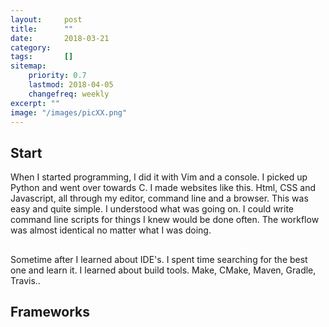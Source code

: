 ```yaml
---
layout:     post
title:      ""
date:       2018-03-21
category:   
tags:       []
sitemap:
    priority: 0.7
    lastmod: 2018-04-05
    changefreq: weekly
excerpt: ""
image: "/images/picXX.png"
---
```


## Start
When I started programming, I did it with Vim and a console. I picked up Python and went over towards C. I made websites like this. Html, CSS and
Javascript, all through my editor, command line and a browser. This was easy and quite simple. I understood what was going on. I could write command line
scripts for things I knew would be done often. The workflow was almost identical no matter what I was doing.

##
Sometime after I learned about IDE's. I spent time searching for the best one and learn it. I learned about build tools. Make, CMake, Maven, Gradle, Travis..


## Frameworks

